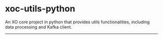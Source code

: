 # xoc-utils-python

An XO core project in python that provides utils functionalities, including data processing and Kafka client.

----